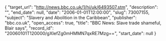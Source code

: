{
  "target_url": "http://news.bbc.co.uk/1/hi/uk/6493507.stm", 
  "description": "", 
  "end_date": null, 
  "date": "2006-01-01T12:00:00", 
  "slug": 73007155, 
  "subject": "Slavery and Abolition in the Caribbean", 
  "publisher": "bbc.co.uk", 
  "open_access": true, 
  "title": "BBC News: Slave trade shameful, Blair says", 
  "record_id": "20060101T120000/gXIefZg0mHMMN7qxRE7Mzg==", 
  "start_date": null
}

